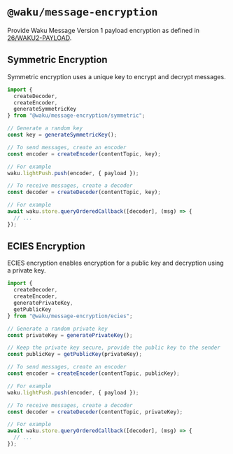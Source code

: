 # `@waku/message-encryption`

Provide Waku Message Version 1 payload encryption as defined in [26/WAKU2-PAYLOAD](https://rfc.vac.dev/spec/26/).

## Symmetric Encryption

Symmetric encryption uses a unique key to encrypt and decrypt messages.

```typescript
import {
  createDecoder,
  createEncoder,
  generateSymmetricKey
} from "@waku/message-encryption/symmetric";

// Generate a random key
const key = generateSymmetricKey();

// To send messages, create an encoder
const encoder = createEncoder(contentTopic, key);

// For example
waku.lightPush.push(encoder, { payload });

// To receive messages, create a decoder
const decoder = createDecoder(contentTopic, key);

// For example
await waku.store.queryOrderedCallback([decoder], (msg) => {
  // ...
});
```

## ECIES Encryption

ECIES encryption enables encryption for a public key and decryption using a private key.

```typescript
import {
  createDecoder,
  createEncoder,
  generatePrivateKey,
  getPublicKey
} from "@waku/message-encryption/ecies";

// Generate a random private key
const privateKey = generatePrivateKey();

// Keep the private key secure, provide the public key to the sender
const publicKey = getPublicKey(privateKey);

// To send messages, create an encoder
const encoder = createEncoder(contentTopic, publicKey);

// For example
waku.lightPush.push(encoder, { payload });

// To receive messages, create a decoder
const decoder = createDecoder(contentTopic, privateKey);

// For example
await waku.store.queryOrderedCallback([decoder], (msg) => {
  // ...
});
```
